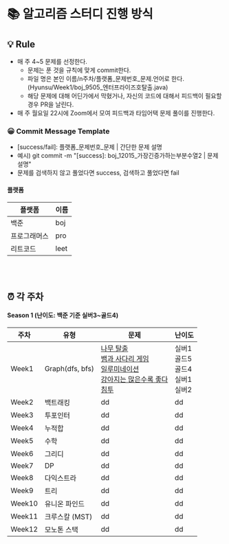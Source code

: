 # 📚 알고리즘 스터디 진행 방식

## 💡 Rule
- 매 주 4~5 문제를 선정한다.
  - 문제는 푼 것을 규칙에 맞게 commit한다.
  - 파일 명은 본인 이름/n주차/플랫폼_문제번호_문제.언어로 한다. (Hyunsu/Week1/boj_9505_엔터프라이즈호탈출.java)
  - 해당 문제에 대해 어딘가에서 막혔거나, 자신의 코드에 대해서 피드백이 필요할 경우 PR을 날린다.
- 매 주 월요일 22시에 Zoom에서 모여 피드백과 타임어택 문제 풀이를 진행한다.

### 😀 Commit Message Template
- [success/fail]: 플랫폼_문제번호_문제 | 간단한 문제 설명
- 예시) git commit -m "[success]: boj_12015_가장긴증가하는부분수열2 | 문제 설명"
- 문제를 검색하지 않고 풀었다면 success, 검색하고 풀었다면 fail

#### 플랫폼
|플랫폼|이름|
|---|---|
|백준|boj|
|프로그래머스|pro|
|리트코드|leet|

<br/><br/>

## ⏰ 각 주차
#### Season 1 (난이도: 백준 기준 실버3~골드4)
|   주차   |   유형   |   문제   |   난이도   |
|--------------|--------------|--------------|--------------|
|Week1|Graph(dfs, bfs)|[나무 탈출](https://www.acmicpc.net/problem/15900) <br/> [뱀과 사다리 게임](https://www.acmicpc.net/problem/16928) <br/> [일루미네이션](https://www.acmicpc.net/problem/5547) <br/> [강아지는 많은수록 좋다](https://www.acmicpc.net/problem/27971) <br/> [침투](https://www.acmicpc.net/problem/13565) <br/> |실버1 <br/> 골드5 <br/> 골드4 <br/> 실버1 <br/> 실버2 <br/>|
|Week2|백트래킹|dd|dd|
|Week3|투포인터|dd|dd|
|Week4|누적합|dd|dd|
|Week5|수학|dd|dd|
|Week6|그리디|dd|dd|
|Week7|DP|dd|dd|
|Week8|다익스트라|dd|dd|
|Week9|트리|dd|dd|
|Week10|유니온 파인드|dd|dd|
|Week11|크루스칼 (MST)|dd|dd|
|Week12|모노톤 스택|dd|dd|
